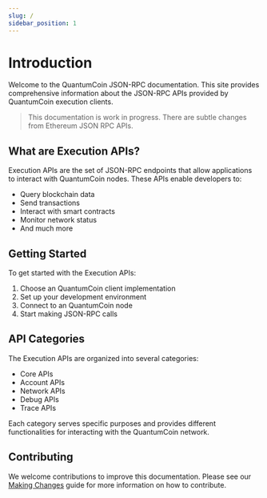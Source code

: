 ```yaml
---
slug: /
sidebar_position: 1
---
```


# Introduction

Welcome to the QuantumCoin JSON-RPC documentation. This site provides comprehensive information about the JSON-RPC APIs provided by QuantumCoin execution clients.
 
> This documentation is work in progress. There are subtle changes from Ethereum JSON RPC APIs.


## What are Execution APIs?

Execution APIs are the set of JSON-RPC endpoints that allow applications to interact with QuantumCoin nodes. These APIs enable developers to:

- Query blockchain data
- Send transactions
- Interact with smart contracts
- Monitor network status
- And much more

## Getting Started

To get started with the Execution APIs:

1. Choose an QuantumCoin client implementation
2. Set up your development environment
3. Connect to an QuantumCoin node
4. Start making JSON-RPC calls

## API Categories

The Execution APIs are organized into several categories:

- Core APIs
- Account APIs
- Network APIs
- Debug APIs
- Trace APIs

Each category serves specific purposes and provides different functionalities for interacting with the QuantumCoin network.

## Contributing

We welcome contributions to improve this documentation. Please see our [Making Changes](/reference/making-changes) guide for more information on how to contribute. 
